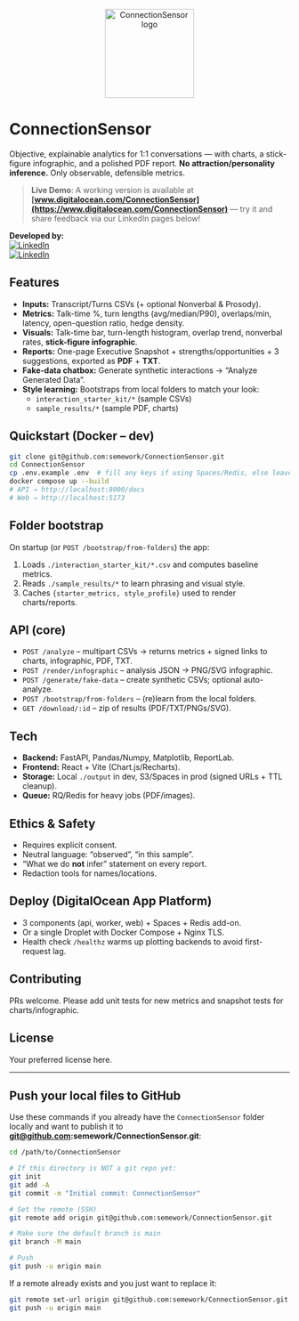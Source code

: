 <p align="center">
  <img src="https://github.com/semework/ConnectionSensor/tree/main/assets" alt="ConnectionSensor logo" width="160" />
</p>

# ConnectionSensor

Objective, explainable analytics for 1:1 conversations — with charts, a stick-figure infographic, and a polished PDF report.
**No attraction/personality inference.** Only observable, defensible metrics.

> **Live Demo**: A working version is available at **[www.digitalocean.com/ConnectionSensor](https://www.digitalocean.com/ConnectionSensor)** — try it and share feedback via our LinkedIn pages below!

**Developed by:**  
[![LinkedIn](https://img.shields.io/badge/LinkedIn-Mulugeta%20Semework-blue?logo=linkedin)](https://www.linkedin.com/in/mulugeta-semework-abebe/)  
[![LinkedIn](https://img.shields.io/badge/LinkedIn-Andrew%20Igharo-blue?logo=linkedin)](https://www.linkedin.com/in/andrew-igharo/)

## Features
- **Inputs:** Transcript/Turns CSVs (+ optional Nonverbal & Prosody).
- **Metrics:** Talk-time %, turn lengths (avg/median/P90), overlaps/min, latency, open-question ratio, hedge density.
- **Visuals:** Talk-time bar, turn-length histogram, overlap trend, nonverbal rates, **stick-figure infographic**.
- **Reports:** One-page Executive Snapshot + strengths/opportunities + 3 suggestions, exported as **PDF** + **TXT**.
- **Fake-data chatbox:** Generate synthetic interactions → “Analyze Generated Data”.
- **Style learning:** Bootstraps from local folders to match your look:
  - `interaction_starter_kit/*` (sample CSVs)
  - `sample_results/*` (sample PDF, charts)

## Quickstart (Docker – dev)
```bash
git clone git@github.com:semework/ConnectionSensor.git
cd ConnectionSensor
cp .env.example .env  # fill any keys if using Spaces/Redis, else leave local defaults
docker compose up --build
# API → http://localhost:8000/docs
# Web → http://localhost:5173
```

## Folder bootstrap
On startup (or `POST /bootstrap/from-folders`) the app:
1) Loads `./interaction_starter_kit/*.csv` and computes baseline metrics.  
2) Reads `./sample_results/*` to learn phrasing and visual style.  
3) Caches `{starter_metrics, style_profile}` used to render charts/reports.

## API (core)
- `POST /analyze` – multipart CSVs → returns metrics + signed links to charts, infographic, PDF, TXT.
- `POST /render/infographic` – analysis JSON → PNG/SVG infographic.
- `POST /generate/fake-data` – create synthetic CSVs; optional auto-analyze.
- `POST /bootstrap/from-folders` – (re)learn from the local folders.
- `GET /download/:id` – zip of results (PDF/TXT/PNGs/SVG).

## Tech
- **Backend:** FastAPI, Pandas/Numpy, Matplotlib, ReportLab.
- **Frontend:** React + Vite (Chart.js/Recharts).
- **Storage:** Local `./output` in dev, S3/Spaces in prod (signed URLs + TTL cleanup).
- **Queue:** RQ/Redis for heavy jobs (PDF/images).

## Ethics & Safety
- Requires explicit consent.
- Neutral language: “observed”, “in this sample”.
- “What we do **not** infer” statement on every report.
- Redaction tools for names/locations.

## Deploy (DigitalOcean App Platform)
- 3 components (api, worker, web) + Spaces + Redis add-on.  
- Or a single Droplet with Docker Compose + Nginx TLS.
- Health check `/healthz` warms up plotting backends to avoid first-request lag.

## Contributing
PRs welcome. Please add unit tests for new metrics and snapshot tests for charts/infographic.

## License
Your preferred license here.

---

## Push your local files to GitHub

Use these commands if you already have the `ConnectionSensor` folder locally and want to publish it to **git@github.com:semework/ConnectionSensor.git**:

```bash
cd /path/to/ConnectionSensor

# If this directory is NOT a git repo yet:
git init
git add -A
git commit -m "Initial commit: ConnectionSensor"

# Set the remote (SSH)
git remote add origin git@github.com:semework/ConnectionSensor.git

# Make sure the default branch is main
git branch -M main

# Push
git push -u origin main
```

If a remote already exists and you just want to replace it:
```bash
git remote set-url origin git@github.com:semework/ConnectionSensor.git
git push -u origin main
```
